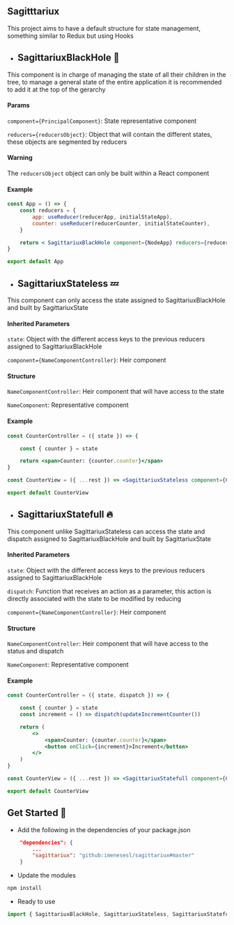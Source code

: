 ## Sagitttariux 

This project aims to have a default structure for state management, something similar to Redux but using Hooks

* ## SagittariuxBlackHole :milky_way:

This component is in charge of managing the state of all their children in the tree, to manage a general state of the entire application it is recommended to add it at the top of the gerarchy

#### Params

`component={PrincipalComponent}`: State representative component

`reducers={reducersObject}`: Object that will contain the different states, these objects are segmented by reducers

#### Warning

The `reducersObject` object can only be built within a React component

#### Example

```jsx
const App = () => {
    const reducers = {
        app: useReducer(reducerApp, initialStateApp),
        counter: useReducer(reducerCounter, initialStateCounter),
    }

    return < SagittariuxBlackHole component={NodeApp} reducers={reducers} />
}

export default App

```

* ## SagittariuxStateless :zzz:

This component can only access the state assigned to SagittariuxBlackHole and built by SagittariuxState

#### Inherited Parameters

`state`: Object with the different access keys to the previous reducers assigned to SagittariuxBlackHole

`component={NameComponentController}`: Heir component

#### Structure

`NameComponentController`: Heir component that will have access to the state

`NameComponent`: Representative component

#### Example

```jsx
const CounterController = ({ state }) => {

    const { counter } = state

    return <span>Counter: {counter.counter}</span>
}

const CounterView = ({ ...rest }) => <SagittariuxStateless component={CounterController} {...rest} />

export default CounterView
```

* ## SagittariuxStatefull :fire:

This component unlike SagittariuxStateless can access the state and dispatch assigned to SagittariuxBlackHole and built by SagittariuxState

#### Inherited Parameters

`state`: Object with the different access keys to the previous reducers assigned to SagittariuxBlackHole

`dispatch`: Function that receives an action as a parameter, this action is directly associated with the state to be modified by reducing

`component={NameComponentController}`: Heir component

#### Structure

`NameComponentController`: Heir component that will have access to the status and dispatch

`NameComponent`: Representative component

#### Example

```jsx
const CounterController = ({ state, dispatch }) => {

    const { counter } = state
    const increment = () => dispatch(updateIncrementCounter())

    return (
        <>
            <span>Counter: {counter.counter}</span>
            <button onClick={increment}>Increment</button>
        </>
    )
}

const CounterView = ({ ...rest }) => <SagittariuxStatefull component={CounterController} {...rest} />

export default CounterView
```
## Get Started :rocket:

* Add the following in the dependencies of your package.json
```json
    "dependencies": {
        ...
        "sagittariux": "github:imenesesl/sagittariux#master"
    }
```

* Update the modules
```bash
npm install
```

* Ready to use 
```jsx
import { SagittariuxBlackHole, SagittariuxStateless, SagittariuxStatefull } from 'sagittariux'
```

